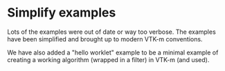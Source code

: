 # Simplify examples

Lots of the examples were out of date or way too verbose. The examples have
been simplified and brought up to modern VTK-m conventions.

We have also added a "hello worklet" example to be a minimal example of
creating a working algorithm (wrapped in a filter) in VTK-m (and used).
